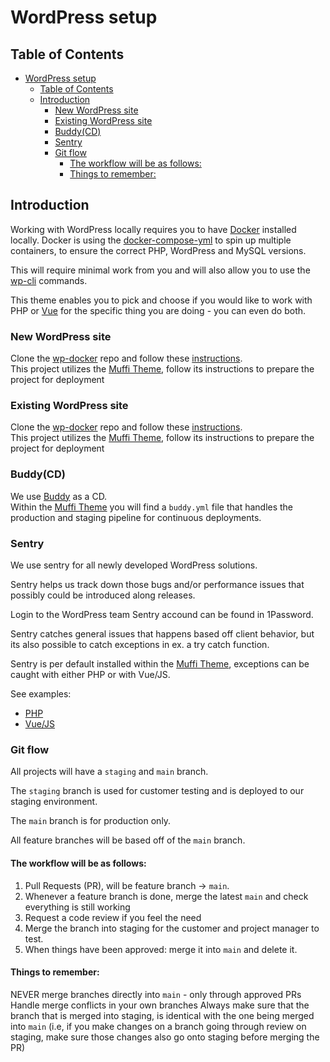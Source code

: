 # WordPress setup

## Table of Contents

- [WordPress setup](#wordpress-setup)
  - [Table of Contents](#table-of-contents)
  - [Introduction](#introduction)
    - [New WordPress site](#new-wordpress-site)
    - [Existing WordPress site](#existing-wordpress-site)
    - [Buddy(CD)](#buddycd)
    - [Sentry](#sentry)
    - [Git flow](#git-flow)
      - [The workflow will be as follows:](#the-workflow-will-be-as-follows)
      - [Things to remember:](#things-to-remember)

## Introduction

Working with WordPress locally requires you to have [Docker](https://www.docker.com/get-started) installed locally. Docker is using the [docker-compose-yml](https://github.com/abtion/wp-docker/blob/master/docker-compose.yml) to spin up multiple containers, to ensure the correct PHP, WordPress and MySQL versions.

This will require minimal work from you and will also allow you to use the [wp-cli](https://developer.wordpress.org/cli/commands/) commands.

This theme enables you to pick and choose if you would like to work with PHP or [Vue](https://vuejs.org/) for the specific thing you are doing - you can even do both.

### New WordPress site

Clone the [wp-docker](https://github.com/abtion/wp-docker) repo and follow these [instructions](https://github.com/abtion/wp-docker#1-spin-up-a-new-site).  
This project utilizes the [Muffi Theme](https://github.com/abtion/muffi-theme), follow its instructions to prepare the project for deployment

### Existing WordPress site

Clone the [wp-docker](https://github.com/abtion/wp-docker) repo and follow these [instructions](https://github.com/abtion/wp-docker#migrating-an-existing-site).  
This project utilizes the [Muffi Theme](https://github.com/abtion/muffi-theme), follow its instructions to prepare the project for deployment

### Buddy(CD)

We use [Buddy](https://app.buddy.works/login) as a CD.  
Within the [Muffi Theme](https://github.com/abtion/muffi-theme) you will find a `buddy.yml` file that handles the production and staging pipeline for continuous deployments.

### Sentry

We use sentry for all newly developed WordPress solutions.

Sentry helps us track down those bugs and/or performance issues that possibly could be introduced along releases.

Login to the WordPress team Sentry accound can be found in 1Password.

Sentry catches general issues that happens based off client behavior, but its also possible to catch exceptions in ex. a try catch function.

Sentry is per default installed within the [Muffi Theme](https://github.com/abtion/muffi-theme), exceptions can be caught with either PHP or with Vue/JS.

See examples:

- [PHP](https://docs.sentry.io/clients/php/)
- [Vue/JS](https://docs.sentry.io/sdks/javascript/errors/capture/)

### Git flow

All projects will have a `staging` and `main` branch.

The `staging` branch is used for customer testing and is deployed to our staging environment.

The `main` branch is for production only.

All feature branches will be based off of the `main` branch.

#### The workflow will be as follows:

1. Pull Requests (PR), will be feature branch -> `main`.
2. Whenever a feature branch is done, merge the latest `main` and check everything is still working
3. Request a code review if you feel the need
4. Merge the branch into staging for the customer and project manager to test.
5. When things have been approved: merge it into `main` and delete it.

#### Things to remember:

NEVER merge branches directly into `main` - only through approved PRs
Handle merge conflicts in your own branches
Always make sure that the branch that is merged into staging, is identical with the one being merged into `main` (i.e, if you make changes on a branch going through review on staging, make sure those changes also go onto staging before merging the PR)
